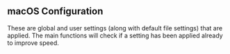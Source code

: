 ## macOS Configuration

These are global and user settings (along with default file settings) that are
applied. The main functions will check if a setting has been applied already
to improve speed.

